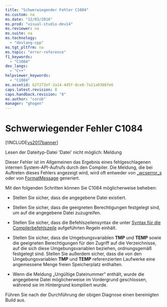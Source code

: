 ```yaml
---
title: "Schwerwiegender Fehler C1084"
ms.custom: na
ms.date: "12/03/2016"
ms.prod: "visual-studio-dev14"
ms.reviewer: na
ms.suite: na
ms.technology: 
  - "devlang-cpp"
ms.tgt_pltfrm: na
ms.topic: "error-reference"
f1_keywords: 
  - "C1084"
dev_langs: 
  - "C++"
helpviewer_keywords: 
  - "C1084"
ms.assetid: b2f273ef-3a14-4d5f-8ce0-7a11a0388fe6
caps.latest.revision: 8
caps.handback.revision: "8"
ms.author: "corob"
manager: "ghogen"
---
```

# Schwerwiegender Fehler C1084
[!INCLUDE[vs2017banner](../../assembler/inline/includes/vs2017banner.md)]

Lesen der Dateityp\-Datei 'Datei' nicht möglich: Meldung  
  
 Dieser Fehler ist im Allgemeinen das Ergebnis eines fehlgeschlagenen internen System\-API\-Aufrufs durch den Compiler.  Die Meldung, die bei Auftreten dieses Fehlers angezeigt wird, wird oft entweder von [\_wcserror\_s](../../c-runtime-library/reference/strerror-s-strerror-s-wcserror-s-wcserror-s.md) oder von [FormatMessage](http://msdn.microsoft.com/library/windows/desktop/ms679351.aspx) generiert.  
  
 Mit den folgenden Schritten können Sie C1084 möglicherweise beheben:  
  
-   Stellen Sie sicher, dass die angegebene Datei existiert.  
  
-   Stellen Sie sicher, dass die geeigneten Berechtigungen festgelegt sind, um auf die angegebene Datei zuzugreifen.  
  
-   Stellen Sie sicher, dass die Befehlszeilensyntax die unter [Syntax für die Compilerbefehlszeile](../../build/reference/compiler-command-line-syntax.md) aufgeführten Regeln einhält.  
  
-   Stellen Sie sicher, dass die Umgebungsvariablen **TMP** und **TEMP** sowie die geeigneten Berechtigungen für den Zugriff auf die Verzeichnisse, auf die sich diese Umgebungsvariablen beziehen, ordnungsgemäß festgelegt sind.  Stellen Sie außerdem sicher, dass die von den Umgebungsvariablen **TMP** und **TEMP** referenzierten Laufwerke eine angemessene Menge freien Speicherplatz enthalten.  
  
-   Wenn die Meldung „Ungültige Dateinummer“ enthält, wurde die angegebene Datei möglicherweise im Vordergrund geschlossen, während sie im Hintergrund kompiliert wurde.  
  
 Führen Sie nach der Durchführung der obigen Diagnose einen bereinigten Build aus.